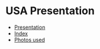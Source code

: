 # USA Presentation

- [Presentation](/ingles/usa/presentation/usa.html)
- [Index](/ingles/usa/biography/biography.html)
- [Photos used](/ingles/usa/biography/photos/photos.html)
